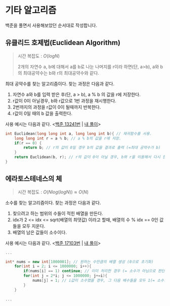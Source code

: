 기타 알고리즘
=============
백준을 풀면서 사용해보았던 순서대로 작성합니다.

유클리드 호제법(Euclidean Algorithm)
------------------------------------
> 시간 복잡도 : $O(logN)$
>
> 2개의 자연수 a, b에 대해서 a를 b로 나눈 나머지를 r이라 하면(단, a>b), a와 b의 최대공약수는 b와 r의 최대공약수와 같다.

최대 공약수를 찾는 알고리즘이다. 찾는 과정은 다음과 같다.

1. 자연수 a와 b를 입력 받은 후(단, a > b), a % b 의 값을 r에 저장한다. 
2. r값이 0이 아닐경우, b와 r값으로 1번 과정을 재시행한다.
3. 2번까지의 과정을 r값이 0이 될때까지 반복한다.
4. r값이 0일 때의 b 값을 출력한다.

사용 예시는 다음과 같다. <[백준 13241번](https://www.acmicpc.net/problem/13241) | [내 풀이](https://www.acmicpc.net/source/60954825)>
```cpp
int Euclidean(long long int a, long long int b){ // 재귀함수를 사용.
    long long int r = a % b; // a % b의 값을 r에 저장.
    if(r == 0) {
        return b; // r의 값이 0일 경우 b의 값을 결과로 출력 (=최대 공약수가 b)
    }
    return Euclidean(b, r); // r의 값이 0이 아닐 경우, b와 r을 이용해서 다시 한번 시행.
}
```

에라토스테네스의 체
-------------------
> 시간 복잡도 : $O(Nlog(logN)) ≈ O(N)$

소수를 찾는 알고리즘이다. 찾는 과정은 다음과 같다.
1. 찾으려고 하는 범위의 수들이 적힌 배열을 만든다.
2.  idx가 2 <= idx <= sqrt(배열의 최댓값) 이라고 할때, 배열의 수 % idx == 0인 값들을 모두 지운다.
3.  배열의 남은 값들이 소수이다.

사용 예시는 다음과 같다. <[백준 17103번](https://www.acmicpc.net/problem/17103) | [내 풀이](https://www.acmicpc.net/source/61068430)>
```cpp
...

int* nums = new int[1000001]; // 원하는 수만큼의 배열 생성 (0으로 초기화)
    for(int i = 2; i <= 1000000; i++){
        if(nums[i] == 1) continue; // 이미 처리한 경우 (= 소수가 아님으로 판단한 경우) 넘어감
        for(int j = 2*i; j <= 1000000; j+=i){
            nums[j] = 1; // i값이 소수였을 경우, 그 다음 배수들을 모두 1(= 소수가 아님)로 표시.
        }
    }
    
...
```
